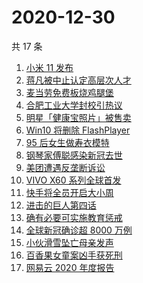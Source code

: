 # 2020-12-30

共 17 条

<!-- BEGIN -->
<!-- 最后更新时间 Wed Dec 30 2020 13:17:26 GMT+0800 (CST) -->
1. [小米 11 发布](https://www.zhihu.com/search?q=小米11)
1. [蒋凡被中止认定高层次人才](https://www.zhihu.com/search?q=蒋凡)
1. [麦当劳免费板烧鸡腿堡](https://www.zhihu.com/search?q=麦当劳)
1. [合肥工业大学封校引热议](https://www.zhihu.com/search?q=合肥工业大学)
1. [明星「健康宝照片」被售卖](https://www.zhihu.com/search?q=健康宝明星)
1. [Win10 将删除 FlashPlayer](https://www.zhihu.com/search?q=flash)
1. [95 后女生做寿衣模特](https://www.zhihu.com/search?q=寿衣模特)
1. [钢琴家傅聪感染新冠去世](https://www.zhihu.com/search?q=傅聪去世)
1. [美团遭遇反垄断诉讼](https://www.zhihu.com/search?q=美团)
1. [VIVO X60 系列全球首发](https://www.zhihu.com/search?q=vivox60)
1. [快手将全员开启大小周](https://www.zhihu.com/search?q=快手大小周)
1. [进击的巨人第四话](https://www.zhihu.com/search?q=进击的巨人)
1. [确有必要可实施教育惩戒](https://www.zhihu.com/search?q=教育惩戒)
1. [全球新冠确诊超 8000 万例](https://www.zhihu.com/search?q=全球新冠确诊)
1. [小伙滑雪坠亡母亲发声](https://www.zhihu.com/search?q=滑雪坠亡)
1. [百香果女童案凶手获死刑](https://www.zhihu.com/search?q=百香果女童)
1. [网易云 2020 年度报告](https://www.zhihu.com/search?q=网易云)
<!-- END -->
